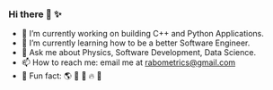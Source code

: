 ### Hi there 👋 ✨

- 🔭 I’m currently working on building C++ and Python Applications.
- 🌱 I’m currently learning how to be a better Software Engineer.
- 💬 Ask me about Physics, Software Development, Data Science. 
- 📫 How to reach me: email me at rabometrics@gmail.com
- 🎨 Fun fact: 🌎 🌊 💨 🔥 🌌

<!--
**HilbertSpecs/HilbertSpecs** is a ✨ _special_ ✨ repository because its `README.md` (this file) appears on your GitHub profile.

Here are some ideas to get you started:

- 🔭 I’m currently working on ...
- 🌱 I’m currently learning ...
- 👯 I’m looking to collaborate on ...
- 🤔 I’m looking for help with ...
- 💬 Ask me about ...
- 📫 How to reach me: ...
- 😄 Pronouns: ...
- ⚡ Fun fact: ...
-->
